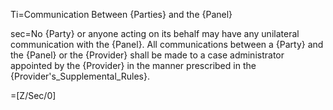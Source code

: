 Ti=Communication Between {Parties} and the {Panel}

sec=No {Party} or anyone acting on its behalf may have any unilateral communication with the {Panel}. All communications between a {Party} and the {Panel} or the {Provider} shall be made to a case administrator appointed by the {Provider} in the manner prescribed in the {Provider's_Supplemental_Rules}.

=[Z/Sec/0]
